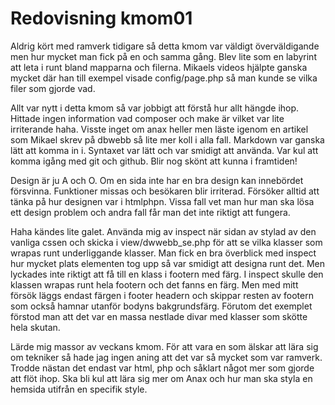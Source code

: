 ---
---
Redovisning kmom01
=========================

Aldrig kört med ramverk tidigare så detta kmom var väldigt överväldigande men hur mycket man fick på en och samma gång.
Blev lite som en labyrint att leta i runt bland mapparna och filerna. Mikaels videos hjälpte ganska mycket där han
till exempel visade config/page.php så man kunde se vilka filer som gjorde vad.

Allt var nytt i detta kmom så var jobbigt att förstå hur allt hängde ihop. Hittade ingen information vad composer och make är vilket var
lite irriterande haha. Visste inget om anax heller men läste igenom en artikel som Mikael skrev på dbwebb så lite mer koll i alla fall.
Markdown var ganska lätt att komma in i. Syntaxet var lätt och var smidigt att använda. Var kul att komma igång med git och github.
Blir nog skönt att kunna i framtiden!

Design är ju A och O. Om en sida inte har en bra design kan innebördet försvinna. Funktioner missas och besökaren blir irriterad.
Försöker alltid att tänka på hur designen var i htmlphpn. Vissa fall vet man hur man ska lösa ett design problem och andra fall
får man det inte riktigt att fungera.

Haha kändes lite galet. Använda mig av inspect när sidan av stylad av den vanliga cssen och skicka i view/dwwebb_se.php för att se
vilka klasser som wrapas runt underliggande klasser. Man fick en bra överblick med inspect hur mycket plats elementen tog upp
så var smidigt att designa runt det. Men lyckades inte riktigt att få till en klass i footern med färg. I inspect skulle den klassen
wrapas runt hela footern och det fanns en färg. Men med mitt försök läggs endast färgen i footer headern och skippar resten av footern som också hamnar utanför bodyns bakgrundsfärg. Förutom det exemplet förstod man att det var en massa nestlade divar med klasser som skötte hela
skutan.

Lärde mig massor av veckans kmom. För att vara en som älskar att lära sig om tekniker så hade jag ingen aning att det var så mycket
som var ramverk. Trodde nästan det endast var html, php och såklart något mer som gjorde att flöt ihop. Ska bli kul att lära sig mer om
Anax och hur man ska styla en hemsida utifrån en specifik style.
